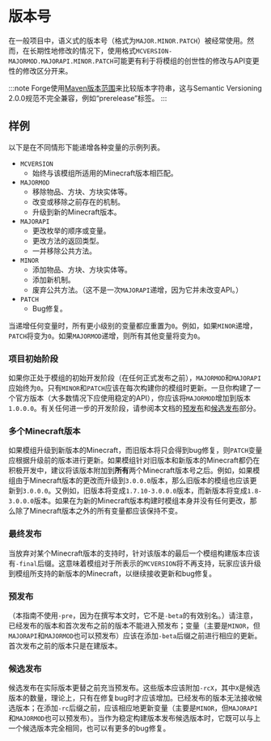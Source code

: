 版本号
======

在一般项目中，语义式的版本号（格式为`MAJOR.MINOR.PATCH`）被经常使用。然而，在长期性地修改的情况下，使用格式`MCVERSION-MAJORMOD.MAJORAPI.MINOR.PATCH`可能更有利于将模组的创世性的修改与API变更性的修改区分开来。

:::note
    Forge使用[Maven版本范围][cmpver]来比较版本字符串，这与Semantic Versioning 2.0.0规范不完全兼容，例如“prerelease”标签。
:::

样例
----

以下是在不同情形下能递增各种变量的示例列表。

* `MCVERSION`
  * 始终与该模组所适用的Minecraft版本相匹配。
* `MAJORMOD`
  * 移除物品、方块、方块实体等。
  * 改变或移除之前存在的机制。
  * 升级到新的Minecraft版本。
* `MAJORAPI`
  * 更改枚举的顺序或变量。
  * 更改方法的返回类型。
  * 一并移除公共方法。
* `MINOR`
  * 添加物品、方块、方块实体等。
  * 添加新机制。
  * 废弃公共方法。（这不是一次`MAJORAPI`递增，因为它并未改变API。）
* `PATCH`
  * Bug修复。

当递增任何变量时，所有更小级别的变量都应重置为`0`。例如，如果`MINOR`递增，`PATCH`将变为`0`。如果`MAJORMOD`递增，则所有其他变量将变为`0`。

### 项目初始阶段

如果你正处于模组的初始开发阶段（在任何正式发布之前），`MAJORMOD`和`MAJORAPI`应始终为`0`。只有`MINOR`和`PATCH`应该在每次构建你的模组时更新。一旦你构建了一个官方版本（大多数情况下应使用稳定的API），你应该将`MAJORMOD`增加到版本`1.0.0.0`。有关任何进一步的开发阶段，请参阅本文档的[预发布][pre]和[候选发布][rc]部分。

### 多个Minecraft版本

如果模组升级到新版本的Minecraft，而旧版本将只会得到bug修复，则`PATCH`变量应根据升级前的版本进行更新。如果模组针对旧版本和新版本的Minecraft都仍在积极开发中，建议将该版本附加到**所有**两个Minecraft版本号之后。例如，如果模组由于Minecraft版本的更改而升级到`3.0.0.0`版本，那么旧版本的模组也应该更新到`3.0.0.0`。又例如，旧版本将变成`1.7.10-3.0.0.0`版本，而新版本将变成`1.8-3.0.0.0`版本。如果在为新的Minecraft版本构建时模组本身并没有任何更改，那么除了Minecraft版本之外的所有变量都应该保持不变。

### 最终发布

当放弃对某个Minecraft版本的支持时，针对该版本的最后一个模组构建版本应该有`-final`后缀。这意味着模组对于所表示的`MCVERSION`将不再支持，玩家应该升级到模组所支持的新版本的Minecraft，以继续接收更新和bug修复。

### 预发布

（本指南不使用`-pre`，因为在撰写本文时，它不是`-beta`的有效别名。）请注意，已经发布的版本和首次发布之前的版本不能进入预发布；变量（主要是`MINOR`，但`MAJORAPI`和`MAJORMOD`也可以预发布）应该在添加`-beta`后缀之前进行相应的更新。首次发布之前的版本只是在建版本。

### 候选发布

候选发布在实际版本更替之前充当预发布。这些版本应该附加`-rcX`，其中`X`是候选版本的数量，理论上，只有在修复bug时才应该增加。已经发布的版本无法接收候选版本；在添加`-rc`后缀之前，应该相应地更新变量（主要是`MINOR`，但`MAJORAPI`和`MAJORMOD`也可以预发布）。当作为稳定构建版本发布候选版本时，它既可以与上一个候选版本完全相同，也可以有更多的bug修复。

[semver]: https://semver.org/
[cmpver]: https://maven.apache.org/ref/3.5.2/maven-artifact/apidocs/org/apache/maven/artifact/versioning/ComparableVersion.html
[pre]: #pre-releases
[rc]: #release-candidates
